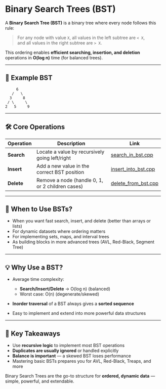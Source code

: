 ﻿# Binary Search Trees (BST)

A **Binary Search Tree (BST)** is a binary tree where every node follows this rule:

> For any node with value `X`, all values in the left subtree are `< X`,  
> and all values in the right subtree are `> X`.

This ordering enables **efficient searching, insertion, and deletion** operations in **O(log n)** time (for balanced trees).

---

## 🌳 Example BST

```
     6
   /   \
  3     8
 / \     \
2   5     9
```


---

## 🛠 Core Operations

| Operation     | Description                                      | Link                                   |
|---------------|--------------------------------------------------|----------------------------------------|
| **Search**     | Locate a value by recursively going left/right   | [search_in_bst.cpp](search_in_bst.cpp) |
| **Insert**     | Add a new value in the correct BST position      | [insert_into_bst.cpp](insert_into_bst.cpp) |
| **Delete**     | Remove a node (handle 0, 1, or 2 children cases) | [delete_from_bst.cpp](delete_from_bst.cpp) |

---

## 📌 When to Use BSTs?

- When you want fast search, insert, and delete (better than arrays or lists)
- For dynamic datasets where ordering matters
- For implementing sets, maps, and interval trees
- As building blocks in more advanced trees (AVL, Red-Black, Segment Tree)

---

## 💡 Why Use a BST?

- Average time complexity:  
  - **Search/Insert/Delete** → O(log n) (balanced)  
  - Worst case: O(n) (degenerate/skewed)

- **Inorder traversal** of a BST always gives a **sorted sequence**  
- Easy to implement and extend into more powerful data structures

---

## 🧠 Key Takeaways

- Use **recursive logic** to implement most BST operations
- **Duplicates are usually ignored** or handled explicitly
- **Balance is important** — a skewed BST loses performance
- Mastering basic BSTs prepares you for AVL, Red-Black, Treaps, and more

Binary Search Trees are the go-to structure for **ordered, dynamic data** — simple, powerful, and extendable.
